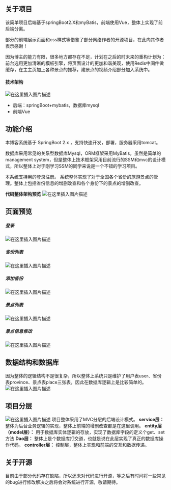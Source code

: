 ﻿## 关于项目
该简单项目后端基于springBoot2.X和myBatis，前端使用Vue，整体上实现了前后端分离。

部分的前端展示页面和css样式等借鉴了部分网络作者的开源项目，在此向其作者表示感谢！

因为博主的能力有限，很多地方都存在不足，计划在之后的时未来的重构计划为：前台选用更加清晰的模板引擎，将页面设计的更加和谐美观，使用Redis中间件做缓存，在主主页加上各种景点的推荐，建景点的视频介绍部分加入系统中。

#### 技术架构
![在这里插入图片描述](https://img-blog.csdnimg.cn/20200611150447429.png?x-oss-process=image/watermark,type_ZmFuZ3poZW5naGVpdGk,shadow_10,text_aHR0cHM6Ly9ibG9nLmNzZG4ubmV0L216Y19sb3Zl,size_16,color_FFFFFF,t_70#pic_center)
* 后端：springBoot+mybatis，数据库mysql
* 前端Vue
## 功能介绍
本博客系统基于 SpringBoot 2.x ，支持快速开发，部署，服务器采用tomcat。

数据库采用常见的关系型数据库Mysql，ORM框架采用MyBatis，虽然是简单的management system，但是整体上技术框架采用目前流行的SSM和mvc的设计模式，所以整体上对于刚学习SSM的同学来说是一个不错的学习项目。

本系统支持用的登录注册。
系统整体实现了对于全国各个省份的旅游景点的管理。整体上包括省份信息的增删改查和各个身份下的景点的增删改查。

**代码整体架构预览**
![在这里插入图片描述](https://img-blog.csdnimg.cn/20200611142752637.png?x-oss-process=image/watermark,type_ZmFuZ3poZW5naGVpdGk,shadow_10,text_aHR0cHM6Ly9ibG9nLmNzZG4ubmV0L216Y19sb3Zl,size_16,color_FFFFFF,t_70#pic_center)


## 页面预览
##### 登录
![在这里插入图片描述](https://img-blog.csdnimg.cn/20200611142835998.png?x-oss-process=image/watermark,type_ZmFuZ3poZW5naGVpdGk,shadow_10,text_aHR0cHM6Ly9ibG9nLmNzZG4ubmV0L216Y19sb3Zl,size_16,color_FFFFFF,t_70#pic_center)

##### 省份列表
![在这里插入图片描述](https://img-blog.csdnimg.cn/20200611142911861.png?x-oss-process=image/watermark,type_ZmFuZ3poZW5naGVpdGk,shadow_10,text_aHR0cHM6Ly9ibG9nLmNzZG4ubmV0L216Y19sb3Zl,size_16,color_FFFFFF,t_70#pic_center)
##### 添加省份
![在这里插入图片描述](https://img-blog.csdnimg.cn/20200611142929996.png?x-oss-process=image/watermark,type_ZmFuZ3poZW5naGVpdGk,shadow_10,text_aHR0cHM6Ly9ibG9nLmNzZG4ubmV0L216Y19sb3Zl,size_16,color_FFFFFF,t_70#pic_center)
##### 景点列表
![在这里插入图片描述](https://img-blog.csdnimg.cn/2020061114295737.png?x-oss-process=image/watermark,type_ZmFuZ3poZW5naGVpdGk,shadow_10,text_aHR0cHM6Ly9ibG9nLmNzZG4ubmV0L216Y19sb3Zl,size_16,color_FFFFFF,t_70#pic_center)
##### 景点信息修改
![在这里插入图片描述](https://img-blog.csdnimg.cn/20200611143030706.png?x-oss-process=image/watermark,type_ZmFuZ3poZW5naGVpdGk,shadow_10,text_aHR0cHM6Ly9ibG9nLmNzZG4ubmV0L216Y19sb3Zl,size_16,color_FFFFFF,t_70#pic_center)
## 数据结构和数据库
因为整体的逻辑结构不是很复杂，所以整体上系统只是维护了用户表user、省份表province、景点表place三张表，因此在数据库逻辑上是比较简单的。
![在这里插入图片描述](https://img-blog.csdnimg.cn/20200611143856454.png?x-oss-process=image/watermark,type_ZmFuZ3poZW5naGVpdGk,shadow_10,text_aHR0cHM6Ly9ibG9nLmNzZG4ubmV0L216Y19sb3Zl,size_16,color_FFFFFF,t_70#pic_center)

## 项目分层
![在这里插入图片描述](https://img-blog.csdnimg.cn/20200611143144989.png?x-oss-process=image/watermark,type_ZmFuZ3poZW5naGVpdGk,shadow_10,text_aHR0cHM6Ly9ibG9nLmNzZG4ubmV0L216Y19sb3Zl,size_16,color_FFFFFF,t_70#pic_center)
项目整体采用了MVC分层的后端设计模式。
**service层：** 整体为后台业务逻辑的实现，整体上前端的增删改查都是在这里调用。
**entity层（model层）：** 用于数据库实体逻辑的存放，实现了数据库字段的定义个get、set方法
**Dao层：** 整体上是个数据库打交道，也就是说在此层实现了真正的数据库操作代码。
**controller层：** 控制层，整体上实现和前端的交互和数据传递。
## 关于开源
目前由于部分代码存在缺陷，所以还未对代码进行开源，等之后有时间将一些常见的bug进行修改解决之后将会对系统进行开源，敬请期待。

